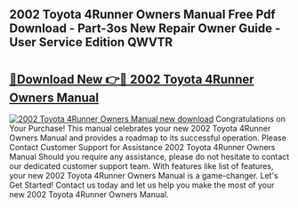 ## 2002 Toyota 4Runner Owners Manual Free Pdf Download - Part-3os New Repair Owner Guide - User Service Edition QWVTR

# <h2><a href="http://bc44333.oget.top/?id=2002+Toyota+4Runner+Owners+Manual">🔗Download New 👉🔴 2002 Toyota 4Runner Owners Manual</a></h2>

[![2002 Toyota 4Runner Owners Manual new download](https://i.imgur.com/5g1atiW.png)](http://bc44333.oget.top/?id=2002+Toyota+4Runner+Owners+Manual)
Congratulations on Your Purchase! This manual celebrates your new 2002 Toyota 4Runner Owners Manual and provides a roadmap to its successful operation. Please Contact Customer Support for Assistance 2002 Toyota 4Runner Owners Manual Should you require any assistance, please do not hesitate to contact our dedicated customer support team. With features like list of features, your new 2002 Toyota 4Runner Owners Manual is a game-changer. Let's Get Started! Contact us today and let us help you make the most of your new 2002 Toyota 4Runner Owners Manual.
